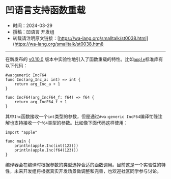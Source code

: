 # 凹语言支持函数重载

- 时间：2024-03-29
- 撰稿：凹语言 开发组
- 转载请注明原文链接：[https://wa-lang.org/smalltalk/st0038.html](https://wa-lang.org/smalltalk/st0038.html)

---

在新发布的 [v0.10.0](https://gitee.com/wa-lang/wa/releases/tag/v0.10.0) 版本中实验性地引入了函数重载的特性。比如[`apple`](https://gitee.com/wa-lang/wa/tree/master/waroot/src/apple)标准库有以下代码：

```wa
#wa:generic IncF64
func Inc(arg_Inc_a: int) => int {
	return arg_Inc_a + 1
}

func IncF64(arg_IncF64_f: f64) => f64 {
	return arg_IncF64_f + 1
}
```

其中`Inc`函数接收一个`int`类型的参数，但是通过`#wa:generic IncF64`编译忙碌注解也支持接收一个`f64`类型的参数。比如像下面代码这样使用：

```wa
import "apple"

func main {
	println(apple.Inc(int(123)))
	println(apple.Inc(f64(123)))
}
```

编译器会在编译时根据参数的类型选择合适的函数调用。目前这是一个实验性的特性，未来开发组将根据真实开发场景做调整和完善，也欢迎社区同学参与讨论。
